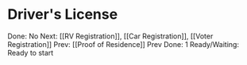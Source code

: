 # Driver's License

Done: No
Next: [[RV Registration]], [[Car Registration]], [[Voter Registration]]
Prev: [[Proof of Residence]]
Prev Done: 1
Ready/Waiting: Ready to start
